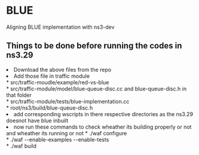 # BLUE
Aligning BLUE implementation with ns3-dev

## Things to be done before running the codes in ns3.29

<p>
<li> Download the above files from the repo
<li> Add those file in traffic module <br>
* src/traffic-moudle/example/red-vs-blue <br>
* src/traffic-module/model/blue-queue-disc.cc and blue-queue-disc.h in that folder<br>
* src/traffic-module/tests/blue-implementation.cc <br>
* root/ns3/build/blue-queue-disc.h
<li> add corresponding wscripts in there respective directories as the ns3.29 doesnot have blue inbuilt
<li> now run these commands to check wheather its building properly or not and wheather its running or not
 * ./waf configure<br>
 * ./waf --enable-examples --enable-tests<br>
 * ./waf build
